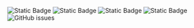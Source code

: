 ![Static Badge](https://img.shields.io/badge/blacklists-60-000000) ![Static Badge](https://img.shields.io/badge/blacklisted-2689807-cc0000) ![Static Badge](https://img.shields.io/badge/whitelisted-2245-00CC00) ![Static Badge](https://img.shields.io/badge/streaming_blacklist-28107-000000) ![GitHub issues](https://img.shields.io/github/issues/fabriziosalmi/blacklists)
